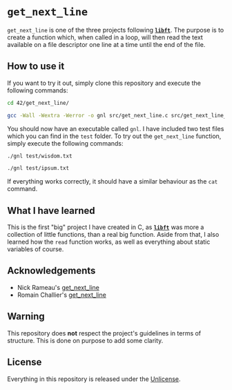 # ```get_next_line```
```get_next_line``` is one of the three projects following [**```libft```**](https://github.com/maxdesalle/42/tree/main/libft). The purpose is to create a function which, when called in a loop, will then read the text available on a file descriptor one line at a time until the end of the file.

## How to use it
If you want to try it out, simply clone this repository and execute the following commands:
```bash
cd 42/get_next_line/
```
```bash
gcc -Wall -Wextra -Werror -o gnl src/get_next_line.c src/get_next_line_utils.c src/main.c
```
You should now have an executable called ```gnl```. I have included two test files which you can find in the ```test``` folder. To try out the ```get_next_line``` function, simply execute the following commands:
```bash
./gnl test/wisdom.txt
```
```bash
./gnl test/ipsum.txt
```
If everything works correctly, it should have a similar behaviour as the ```cat``` command.

## What I have learned
This is the first "big" project I have created in C, as [**```libft```**](https://github.com/maxdesalle/42/tree/main/libft) was more a collection of little functions, than a real big function. Aside from that, I also learned how the ```read``` function works, as well as everything about static variables of course.

## Acknowledgements
- Nick Rameau's [get_next_line](https://github.com/R4meau/get_next_line)
- Romain Challier's [get_next_line](https://github.com/rchallie/get_next_line)

## Warning
This repository does **not** respect the project's guidelines in terms of structure. This is done on purpose to add some clarity.

## License
Everything in this repository is released under the [Unlicense](https://github.com/maxdesalle/42/blob/main/LICENSE).
